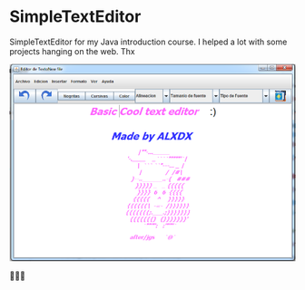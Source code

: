 # SimpleTextEditor
SimpleTextEditor for my Java introduction course. I helped a lot with some projects hanging on the web. Thx

![screen](capt.PNG)

:kiss::kiss::kiss:
